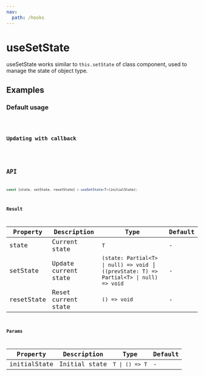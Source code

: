 ```yaml
---
nav:
  path: /hooks
---
```


# useSetState

useSetState works similar to `this.setState` of class component, used to manage the state of object type.

## Examples

### Default usage

<code src="./demo/demo1.tsx" />

### Updating with callback

<code src="./demo/demo2.tsx" />

## API

```typescript
const [state, setState, resetState] = useSetState<T>(initialState);
```

### Result

| Property   | Description          | Type                                                                                      | Default |
| ---------- | -------------------- | ----------------------------------------------------------------------------------------- | ------- |
| state      | Current state        | `T`                                                                                       | -       |
| setState   | Update current state | `(state: Partial<T> \| null) => void` \| `((prevState: T) => Partial<T> \| null) => void` | -       |
| resetState | Reset current state  | `() => void`                                                                              | -       |

### Params

| Property     | Description   | Type           | Default |
| ------------ | ------------- | -------------- | ------- |
| initialState | Initial state | `T \| () => T` | -       |
